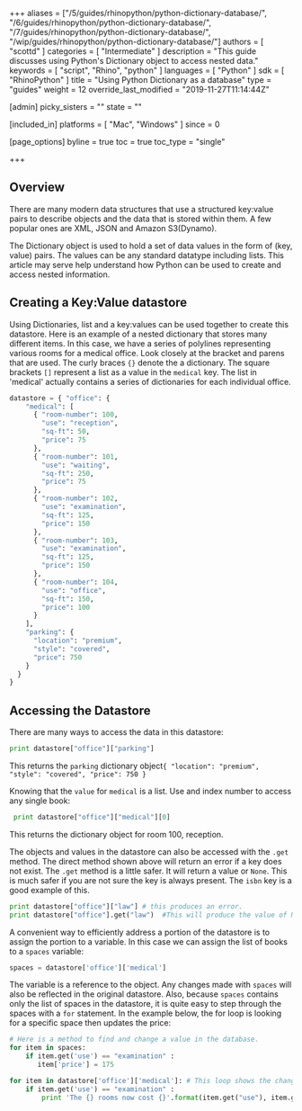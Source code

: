 +++
aliases = ["/5/guides/rhinopython/python-dictionary-database/", "/6/guides/rhinopython/python-dictionary-database/", "/7/guides/rhinopython/python-dictionary-database/", "/wip/guides/rhinopython/python-dictionary-database/"]
authors = [ "scottd" ]
categories = [ "Intermediate" ]
description = "This guide discusses using Python's Dictionary object to access nested data."
keywords = [ "script", "Rhino", "python" ]
languages = [ "Python" ]
sdk = [ "RhinoPython" ]
title = "Using Python Dictionary as a database"
type = "guides"
weight = 12
override_last_modified = "2019-11-27T11:14:44Z"

[admin]
picky_sisters = ""
state = ""

[included_in]
platforms = [ "Mac", "Windows" ]
since = 0

[page_options]
byline = true
toc = true
toc_type = "single"

+++


## Overview

There are many modern data structures that use a structured key:value pairs to describe objects and the data that is stored within them.  A few popular ones are XML, JSON and Amazon S3(Dynamo).

The Dictionary object is used to hold a set of data values in the form of (key, value) pairs.  The values can be any standard datatype including lists. This article may serve help understand how Python can be used to create and access nested information.

## Creating a Key:Value datastore

Using Dictionaries, list and a key:values can be used together to create this datastore. Here is an example of a nested dictionary that stores many different items. In this case, we have a series of polylines representing various rooms for a medical office.  Look closely at the bracket and parens that are used.  The curly braces `{}` denote the a dictionary.  The square brackets `[]` represent a list as a value in the `medical` key. The list in 'medical' actually contains a series of dictionaries for each individual office.


```python
datastore = { "office": {
    "medical": [
      { "room-number": 100,
        "use": "reception",
        "sq-ft": 50,
        "price": 75
      },
      { "room-number": 101,
        "use": "waiting",
        "sq-ft": 250,
        "price": 75
      },
      { "room-number": 102,
        "use": "examination",
        "sq-ft": 125,
        "price": 150
      },
      { "room-number": 103,
        "use": "examination",
        "sq-ft": 125,
        "price": 150
      },
      { "room-number": 104,
        "use": "office",
        "sq-ft": 150,
        "price": 100
      }
    ],
    "parking": {
      "location": "premium",
      "style": "covered",
      "price": 750
    }
  }
}
```

## Accessing the Datastore

There are many ways to access the data in this datastore:

```python
print datastore["office"]["parking"]
```

This returns the `parking` dictionary object`{ "location": "premium", "style": "covered", "price": 750 }`

Knowing that the `value` for `medical` is a list.  Use and index number to access any single book:

```python
 print datastore["office"]["medical"][0]
```

This returns the dictionary object for room 100, reception.


The objects and values in the datastore can also be accessed with the `.get` method.  The direct method shown above will return an error if a key does not exist. The `.get` method is a little safer.  It will return a value or `None`.  This is much safer if you are not sure the key is always present.  The `isbn` key is a good example of this.

```python
print datastore["office"]["law"] # this produces an error.
print datastore["office"].get("law")  #This will produce the value of None.
```
A convenient way to efficiently address a portion of the datastore is to assign the portion to a variable. In this case we can assign the list of books to a `spaces` variable:

```python
spaces = datastore['office']['medical']
```
The variable is a reference to the object. Any changes made with `spaces` will also be reflected in the original datastore. Also, because `spaces` contains only the list of spaces in the datastore, it is quite easy to step through the spaces with a `for` statement.  In the example below, the for loop is looking for a specific space then updates the price:

```python
# Here is a method to find and change a value in the database.
for item in spaces:
    if item.get('use') == "examination" :
       item['price'] = 175

for item in datastore['office']['medical']: # This loop shows the change is not only in books, but is also in database
    if item.get('use') == "examination" :
        print 'The {} rooms now cost {}'.format(item.get("use"), item.get("price"))
```
